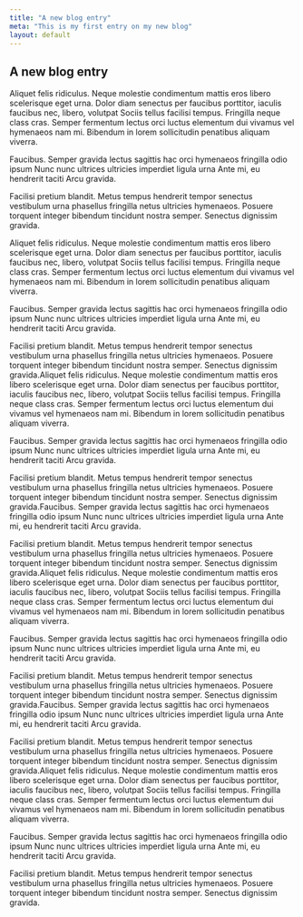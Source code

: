 ```yaml
---
title: "A new blog entry"
meta: "This is my first entry on my new blog"
layout: default
---
```

## A new blog entry

Aliquet felis ridiculus. Neque molestie condimentum mattis eros libero scelerisque eget urna. Dolor diam senectus per faucibus porttitor, iaculis faucibus nec, libero, volutpat Sociis tellus facilisi tempus. Fringilla neque class cras. Semper fermentum lectus orci luctus elementum dui vivamus vel hymenaeos nam mi. Bibendum in lorem sollicitudin penatibus aliquam viverra.

Faucibus. Semper gravida lectus sagittis hac orci hymenaeos fringilla odio ipsum Nunc nunc ultrices ultricies imperdiet ligula urna Ante mi, eu hendrerit taciti Arcu gravida.

Facilisi pretium blandit. Metus tempus hendrerit tempor senectus vestibulum urna phasellus fringilla netus ultricies hymenaeos. Posuere torquent integer bibendum tincidunt nostra semper. Senectus dignissim gravida.

Aliquet felis ridiculus. Neque molestie condimentum mattis eros libero scelerisque eget urna. Dolor diam senectus per faucibus porttitor, iaculis faucibus nec, libero, volutpat Sociis tellus facilisi tempus. Fringilla neque class cras. Semper fermentum lectus orci luctus elementum dui vivamus vel hymenaeos nam mi. Bibendum in lorem sollicitudin penatibus aliquam viverra.

Faucibus. Semper gravida lectus sagittis hac orci hymenaeos fringilla odio ipsum Nunc nunc ultrices ultricies imperdiet ligula urna Ante mi, eu hendrerit taciti Arcu gravida.

Facilisi pretium blandit. Metus tempus hendrerit tempor senectus vestibulum urna phasellus fringilla netus ultricies hymenaeos. Posuere torquent integer bibendum tincidunt nostra semper. Senectus dignissim gravida.Aliquet felis ridiculus. Neque molestie condimentum mattis eros libero scelerisque eget urna. Dolor diam senectus per faucibus porttitor, iaculis faucibus nec, libero, volutpat Sociis tellus facilisi tempus. Fringilla neque class cras. Semper fermentum lectus orci luctus elementum dui vivamus vel hymenaeos nam mi. Bibendum in lorem sollicitudin penatibus aliquam viverra.

Faucibus. Semper gravida lectus sagittis hac orci hymenaeos fringilla odio ipsum Nunc nunc ultrices ultricies imperdiet ligula urna Ante mi, eu hendrerit taciti Arcu gravida.

Facilisi pretium blandit. Metus tempus hendrerit tempor senectus vestibulum urna phasellus fringilla netus ultricies hymenaeos. Posuere torquent integer bibendum tincidunt nostra semper. Senectus dignissim gravida.Faucibus. Semper gravida lectus sagittis hac orci hymenaeos fringilla odio ipsum Nunc nunc ultrices ultricies imperdiet ligula urna Ante mi, eu hendrerit taciti Arcu gravida.

Facilisi pretium blandit. Metus tempus hendrerit tempor senectus vestibulum urna phasellus fringilla netus ultricies hymenaeos. Posuere torquent integer bibendum tincidunt nostra semper. Senectus dignissim gravida.Aliquet felis ridiculus. Neque molestie condimentum mattis eros libero scelerisque eget urna. Dolor diam senectus per faucibus porttitor, iaculis faucibus nec, libero, volutpat Sociis tellus facilisi tempus. Fringilla neque class cras. Semper fermentum lectus orci luctus elementum dui vivamus vel hymenaeos nam mi. Bibendum in lorem sollicitudin penatibus aliquam viverra.

Faucibus. Semper gravida lectus sagittis hac orci hymenaeos fringilla odio ipsum Nunc nunc ultrices ultricies imperdiet ligula urna Ante mi, eu hendrerit taciti Arcu gravida.

Facilisi pretium blandit. Metus tempus hendrerit tempor senectus vestibulum urna phasellus fringilla netus ultricies hymenaeos. Posuere torquent integer bibendum tincidunt nostra semper. Senectus dignissim gravida.Faucibus. Semper gravida lectus sagittis hac orci hymenaeos fringilla odio ipsum Nunc nunc ultrices ultricies imperdiet ligula urna Ante mi, eu hendrerit taciti Arcu gravida.

Facilisi pretium blandit. Metus tempus hendrerit tempor senectus vestibulum urna phasellus fringilla netus ultricies hymenaeos. Posuere torquent integer bibendum tincidunt nostra semper. Senectus dignissim gravida.Aliquet felis ridiculus. Neque molestie condimentum mattis eros libero scelerisque eget urna. Dolor diam senectus per faucibus porttitor, iaculis faucibus nec, libero, volutpat Sociis tellus facilisi tempus. Fringilla neque class cras. Semper fermentum lectus orci luctus elementum dui vivamus vel hymenaeos nam mi. Bibendum in lorem sollicitudin penatibus aliquam viverra.

Faucibus. Semper gravida lectus sagittis hac orci hymenaeos fringilla odio ipsum Nunc nunc ultrices ultricies imperdiet ligula urna Ante mi, eu hendrerit taciti Arcu gravida.

Facilisi pretium blandit. Metus tempus hendrerit tempor senectus vestibulum urna phasellus fringilla netus ultricies hymenaeos. Posuere torquent integer bibendum tincidunt nostra semper. Senectus dignissim gravida.
